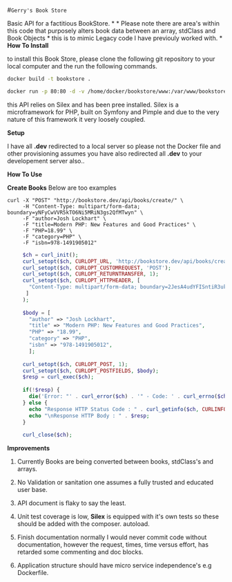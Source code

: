 #`Gerry's Book Store`

Basic API for a factitious BookStore.
     * 
     * Please note there are area's within this code that purposely alters book data between an array, stdClass and Book Objects
     * this is to mimic Legacy code I have previouly worked with.
     *
**How To Install**

to install this Book Store, please clone the following git repository to your local computer and the run the following commands.

```bash
docker build -t bookstore .
```
```bash
docker run -p 80:80 -d -v /home/docker/bookstore/www:/var/www/bookstore -v bookstore
```
this API relies on Silex and has been pree installed.
Silex is a microframework for PHP, built on Symfony and Pimple and due to the very nature of this framework it very loosely coupled.

**Setup**

I have all **.dev** redirected to a local server so please not the Docker file and other provisioning assumes you have
 also redirected all **.dev** to your developement server also..

**How To Use**


**Create Books**
Below are too examples 


```shell
curl -X "POST" "http://bookstore.dev/api/books/create/" \
     -H "Content-Type: multipart/form-data; boundary=yNFyCwVVR5kTO6Ni5MRiN3gs2QfMTwyn" \
     -F "author=Josh Lockhart" \
     -F "title=Modern PHP: New Features and Good Practices" \
     -F "PHP=18.99" \
     -F "category=PHP" \
     -F "isbn=978-1491905012"
```  
  
```php
     $ch = curl_init();
     curl_setopt($ch, CURLOPT_URL, 'http://bookstore.dev/api/books/create/');
     curl_setopt($ch, CURLOPT_CUSTOMREQUEST, 'POST');
     curl_setopt($ch, CURLOPT_RETURNTRANSFER, 1);
     curl_setopt($ch, CURLOPT_HTTPHEADER, [
       "Content-Type: multipart/form-data; boundary=2JesA4udYFISntiR3ukAnyfOY7qytfl1",
      ]
     );
     
     $body = [
       "author" => "Josh Lockhart",
       "title" => "Modern PHP: New Features and Good Practices",
       "PHP" => "18.99",
       "category" => "PHP",
       "isbn" => "978-1491905012",
       ];
     
     curl_setopt($ch, CURLOPT_POST, 1);
     curl_setopt($ch, CURLOPT_POSTFIELDS, $body);
     $resp = curl_exec($ch);
     
     if(!$resp) {
       die('Error: "' . curl_error($ch) . '" - Code: ' . curl_errno($ch));
     } else {
       echo "Response HTTP Status Code : " . curl_getinfo($ch, CURLINFO_HTTP_CODE);
       echo "\nResponse HTTP Body : " . $resp;
     }
     
     curl_close($ch);
```
     

**Improvements**

1) Currently Books are being converted between books, stdClass's and arrays. 
2) No Validation or sanitation one assumes a fully trusted and educated user base.  
3) API document is flaky to say the least.
4) Unit test coverage is low, **Silex** is equipped with it's own tests so these should be added with the composer.
autoload.
4) Finish documentation normally I would never commit code without documentation, however the request, times, time versus effort, 
has retarded some commenting and doc blocks.

5) Application structure should have micro service independence's e.g Dockerfile.  
